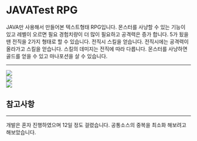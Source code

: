 # JAVATest RPG 
JAVA만 사용해서 만들어본 텍스트형태 RPG입니다. 
몬스터를 사냥할 수 있는 기능이 있고 레벨이 오르면 필요 경험치량이 더 많이 필요하고 공격력은 증가 합니다.
5가 됬을땐 전직을 2가지 형태로 할 수 있습니다.
전직시 스킬을 얻습니다. 전직시에는 공격력이 올라가고 스킬을 얻습니다. 스킬의 데미지는 전직에 따라 다릅니다.
몬스터를 사냥하면 골드를 얻을 수 있고 마나포션을 살 수 있습니다. 

---
<div>
<img src="https://i.imgur.com/Y5SvHIh.png">
</div>
  
<div>
<img src="https://i.imgur.com/P2gcPgO.png">
</div>
  
<div>
<img src="https://i.imgur.com/jsxXFwl.png">
</div>


## 참고사항
---
개발은 혼자 진행하였으며 12일 정도 걸렸습니다. 
공통소스의 중복을 최소화 해보려고 해보았습니다.
